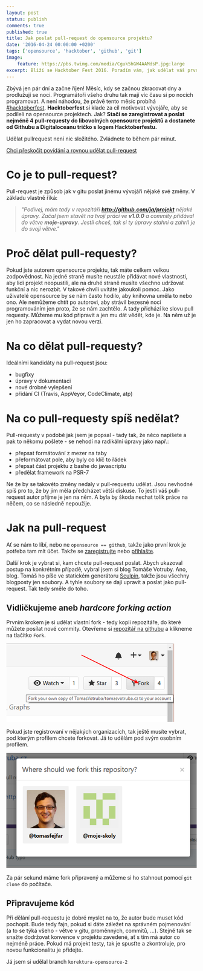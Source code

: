 ```yaml
---
layout: post
status: publish
comments: true
published: true
title: Jak poslat pull-request do opensource projektu? 
date: '2016-04-24 00:00:00 +0200'
tags: ['opensource', 'hacktober', 'github', 'git']
image:
    feature: https://pbs.twimg.com/media/Cguk5hGW4AAMdsP.jpg:large
excerpt: Blíží se Hacktober Fest 2016. Poradím vám, jak udělat váš první pull-request.  
---
```


Zbývá jen pár dní a začne říjen! Měsíc, kdy se začnou zkracovat dny a prodlužují se noci. Programátoři všeho druhu tak mají víc času si po nocích programovat. A není náhodou, že právě tento měsíc probíhá [#hacktoberfest](https://github.com/blog/2260-hacktoberfest-is-back). **Hacktoberfest** si klade za cíl motivovat vývojáře, aby se podíleli na opensource projektech. Jak? **Stačí se zaregistrovat a poslat nejméně 4 pull-requesty do libovolných opensource projektů a dostanete od Githubu a Digitaloceanu tričko s logem Hacktoberfestu.** 
   
Udělat pullrequest není nic složitého. Zvládnete to během pár minut.  

<a href="#jak-na-to" class="btn">Chci přeskočit povídání a rovnou udělat pull-request</a> 

# Co je to pull-request?

Pull-request je způsob jak v gitu poslat jinému vývojáři nějaké své změny. V základu vlastně říká: 

> *"Podívej, mám tady v repozitáři **http://github.com/ja/projekt** nějaké úpravy. Začal jsem stavět na tvojí práci ve **v1.0.0** a commity přidával do větve **moje-upravy**. Jestli chceš, tak si ty úpravy stahni a zahrň je do svojí větve."*
 
# Proč dělat pull-requesty? 

Pokud jste autorem opensource projektu, tak máte celkem velkou zodpovědnost. Na jedné straně musíte neustále přidávat nové vlastnosti, aby lidi projekt neopustili, ale na druhé straně musíte všechno udržovat funkční a nic nerozbít. V takové chvíli uvítáte jakoukoli pomoc. Jako uživatelé opensource by se nám často hodilo, aby knihovna uměla to nebo ono. Ale nemůžeme chtít po autorovi, aby strávil bezesné noci programováním jen proto, že se nám zachtělo. A tady přichází ke slovu pull requesty. Můžeme mu kód připravit a jen mu dát vědět, kde je. Na něm už je jen ho zapracovat a vydat novou verzi. 

# Na co dělat pull-requesty?

Ideálními kandidáty na pull-request jsou:

* bugfixy
* úpravy v dokumentaci
* nové drobné vylepšení
* přidání CI (Travis, AppVeyor, CodeClimate, atp)

# Na co pull-requesty spíš nedělat? 

Pull-requesty v podobě jak jsem je popsal - tady tak, že něco napíšete a pak to někomu pošlete - se nehodí na radikální úpravy jako např.:

* přepsat formátování z mezer na taby
* přeformátovat pole, aby byly co klíč to řádek
* přepsat část projektu z bashe do javascriptu
* předělat framework na PSR-7

Ne že by se takovéto změny nedaly v pull-requestu udělat. Jsou nevhodné spíš pro to, že by jim měla předcházet větší diskuse. To jestli váš pull-request autor přijme je jen na něm. A byla by škoda nechat tolik práce na něčem, co se následně nepoužije. 
 
# <a name="jak-na-to"></a>Jak na pull-request

Ať se nám to líbí, nebo ne `opensource == github`, takže jako první krok je potřeba tam mít účet. Takže se [zaregistrujte](https://github.com/join?source=header-home) nebo [přihlašte](https://github.com/login). 
 
Další krok je vybrat si, kam chcete pull-request poslat. Abych ukazoval postup na konkrétním případě, vybral jsem si blog Tomáše Votruby. Ano, blog. Tomáš ho píše ve statickém generátoru [Sculpin](https://sculpin.io/), takže jsou všechny blogposty jen soubory. A tyhle soubory se dají upravit a poslat jako pull-request. Tak tedy směle do toho. 

## Vidličkujeme aneb *hardcore forking action*

Prvním krokem je si udělat vlastní fork - tedy kopii repozitáře, do které můžete posílat nové commity. Otevřeme si [repozitář na githubu](https://github.com/TomasVotruba/tomasvotruba.cz) a klikneme na tlačítko `Fork`. 
 
 ![Fork](/images/posts/hacktober/1-fork.png)

Pokud jste registrovaní v nějakých organizacích, tak ještě musíte vybrat, pod kterým profilem chcete forkovat. Já to udělám pod svým osobním profilem. 

![Výběr profilu](/images/posts/hacktober/2-profile-selection.png)

Za pár sekund máme fork připravený a můžeme si ho stahnout pomocí `git clone` do počítače. 

## Připravujeme kód

Při dělání pull-requestu je dobré myslet na to, že autor bude muset kód pochopit. Bude tedy fajn, pokud si dáte záležet na správném pojmenování (a to se týká všeho - větve v gitu, proměnných, commitů, ...). Stejně tak se snažte dodržovat konvence v projektu zavedené, ať s tím má autor co nejméně práce. Pokud má projekt testy, tak je spusťte a zkontroluje, pro novou funkcionalitu je přidejte.
  
Já jsem si udělal branch `korektura-opensource-2` 
